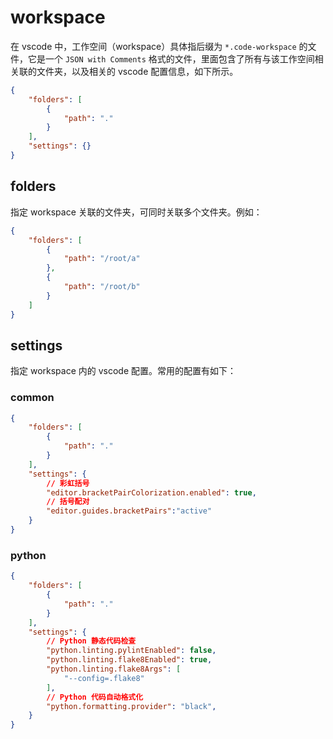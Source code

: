 # workspace

在 vscode 中，工作空间（workspace）具体指后缀为 `*.code-workspace` 的文件，它是一个 `JSON with Comments` 格式的文件，里面包含了所有与该工作空间相关联的文件夹，以及相关的 vscode 配置信息，如下所示。

```json
{
    "folders": [
        {
            "path": "."
        }
    ],
    "settings": {}
}
```

## folders

指定 workspace 关联的文件夹，可同时关联多个文件夹。例如：

```json
{
    "folders": [
        {
            "path": "/root/a"
        },
        {
            "path": "/root/b"
        }
    ]
}
```

## settings

指定 workspace 内的 vscode 配置。常用的配置有如下：

### common

```json
{
    "folders": [
        {
            "path": "."
        }
    ],
    "settings": {
        // 彩虹括号
        "editor.bracketPairColorization.enabled": true,
        // 括号配对
        "editor.guides.bracketPairs":"active"
    }
}
```

### python

```json
{
    "folders": [
        {
            "path": "."
        }
    ],
    "settings": {
        // Python 静态代码检查
        "python.linting.pylintEnabled": false,
        "python.linting.flake8Enabled": true,
        "python.linting.flake8Args": [
            "--config=.flake8"
        ],
        // Python 代码自动格式化
        "python.formatting.provider": "black",
    }
}
```

